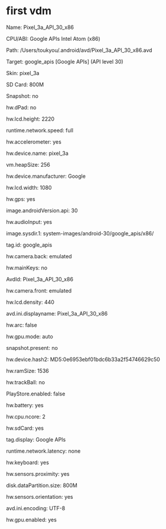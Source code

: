 # first vdm


Name: Pixel_3a_API_30_x86

CPU/ABI: Google APIs Intel Atom (x86)

Path: /Users/toukyou/.android/avd/Pixel_3a_API_30_x86.avd

Target: google_apis [Google APIs] (API level 30)

Skin: pixel_3a

SD Card: 800M

Snapshot: no

hw.dPad: no

hw.lcd.height: 2220

runtime.network.speed: full

hw.accelerometer: yes

hw.device.name: pixel_3a

vm.heapSize: 256

hw.device.manufacturer: Google

hw.lcd.width: 1080

hw.gps: yes

image.androidVersion.api: 30

hw.audioInput: yes

image.sysdir.1: system-images/android-30/google_apis/x86/

tag.id: google_apis

hw.camera.back: emulated

hw.mainKeys: no

AvdId: Pixel_3a_API_30_x86

hw.camera.front: emulated

hw.lcd.density: 440

avd.ini.displayname: Pixel_3a_API_30_x86

hw.arc: false

hw.gpu.mode: auto

snapshot.present: no

hw.device.hash2: MD5:0e6953ebf01bdc6b33a2f54746629c50

hw.ramSize: 1536

hw.trackBall: no

PlayStore.enabled: false

hw.battery: yes

hw.cpu.ncore: 2

hw.sdCard: yes

tag.display: Google APIs

runtime.network.latency: none

hw.keyboard: yes

hw.sensors.proximity: yes

disk.dataPartition.size: 800M

hw.sensors.orientation: yes

avd.ini.encoding: UTF-8

hw.gpu.enabled: yes
